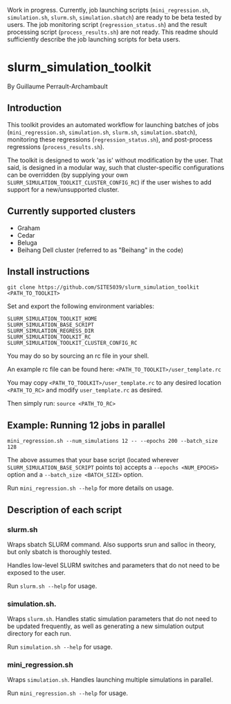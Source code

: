 Work in progress. Currently, job launching scripts (```mini_regression.sh```, ```simulation.sh```, ```slurm.sh```, ```simulation.sbatch```) are ready to be beta tested by users. The job monitoring script (```regression_status.sh```) and the result processing script (```process_results.sh```) are not ready. This readme should sufficiently describe the job launching scripts for beta users.

# slurm_simulation_toolkit
By Guillaume Perrault-Archambault

## Introduction

This toolkit provides an automated workflow for launching batches of jobs (```mini_regression.sh```, ```simulation.sh```, ```slurm.sh```, ```simulation.sbatch```), monitoring these regressions (```regression_status.sh```), and post-process regressions (```process_results.sh```).

The toolkit is designed to work 'as is' without modification by the user. That said, is designed in a modular way, such that cluster-specific configurations can be overridden (by supplying your own ```SLURM_SIMULATION_TOOLKIT_CLUSTER_CONFIG_RC```) if the user wishes to add support for a new/unsupported cluster.

## Currently supported clusters
* Graham
* Cedar
* Beluga
* Beihang Dell cluster (referred to as "Beihang" in the code)

## Install instructions
```git clone https://github.com/SITE5039/slurm_simulation_toolkit <PATH_TO_TOOLKIT>```

Set and export the following environment variables:
```
SLURM_SIMULATION_TOOLKIT_HOME
SLURM_SIMULATION_BASE_SCRIPT
SLURM_SIMULATION_REGRESS_DIR
SLURM_SIMULATION_TOOLKIT_RC
SLURM_SIMULATION_TOOLKIT_CLUSTER_CONFIG_RC
```

You may do so by sourcing an rc file in your shell.

An example rc file can be found here: ```<PATH_TO_TOOLKIT>/user_template.rc```

You may copy ```<PATH_TO_TOOLKIT>/user_template.rc``` to any desired location ```<PATH_TO_RC>``` and modify ```user_template.rc``` as desired.

Then simply run:
```source <PATH_TO_RC>```

## Example: Running 12 jobs in parallel

```mini_regression.sh --num_simulations 12 -- --epochs 200 --batch_size 128```

The above assumes that your base script (located wherever ```SLURM_SIMULATION_BASE_SCRIPT``` points to) accepts a ```--epochs <NUM_EPOCHS>``` option and a ```--batch_size <BATCH_SIZE>``` option.

Run ```mini_regression.sh --help``` for more details on usage.

## Description of each script
### slurm.sh

Wraps sbatch SLURM command. Also supports srun and salloc in theory, but only sbatch is thoroughly tested.

Handles low-level SLURM switches and parameters that do not need to be exposed to the user.

Run ```slurm.sh --help``` for usage.

### simulation.sh.

Wraps ```slurm.sh```. Handles static simulation parameters that do not need to be updated frequently, as well as generating a new simulation output directory for each run.

Run ```simulation.sh --help``` for usage.

### mini_regression.sh

Wraps ```simulation.sh```. Handles launching multiple simulations in parallel.

Run ```mini_regression.sh --help``` for usage.

